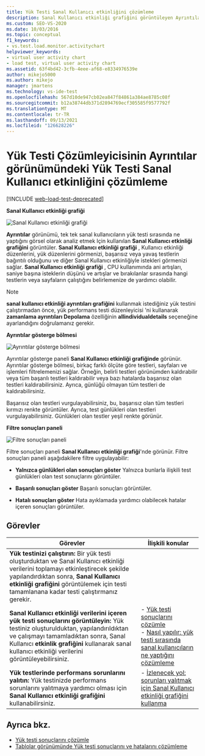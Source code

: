 ```yaml
---
title: Yük Testi Sanal Kullanıcı etkinliğini çözümleme
description: Sanal Kullanıcı etkinliği grafiğini görüntüleyen Ayrıntılar görünümü hakkında bilgi edinin. Yük testi sırasında tek tek sanal kullanıcıların ne yaptığını çözümleyin.
ms.custom: SEO-VS-2020
ms.date: 10/03/2016
ms.topic: conceptual
f1_keywords:
- vs.test.load.monitor.activitychart
helpviewer_keywords:
- virtual user activity chart
- load test, virtual user activity chart
ms.assetid: 63f4bd42-3cfb-4eee-af68-e8334976539e
author: mikejo5000
ms.author: mikejo
manager: jmartens
ms.technology: vs-ide-test
ms.openlocfilehash: 567d10de947cb02ea847f84861a384ae8785c08f
ms.sourcegitcommit: b12a38744db371d2894769ecf305585f9577792f
ms.translationtype: MT
ms.contentlocale: tr-TR
ms.lasthandoff: 09/13/2021
ms.locfileid: "126628226"
---
```

# <a name="analyzing-load-test-virtual-user-activity-in-the-details-view-of-the-load-test-analyzer"></a>Yük Testi Çözümleyicisinin Ayrıntılar görünümündeki Yük Testi Sanal Kullanıcı etkinliğini çözümleme

[!INCLUDE [web-load-test-deprecated](includes/web-load-test-deprecated.md)]

**Sanal Kullanıcı etkinliği grafiği**

![Sanal Kullanıcı etkinliği grafiği](../test/media/virtual_actchart.png)

**Ayrıntılar** görünümü, tek tek sanal kullanıcıların yük testi sırasında ne yaptığını görsel olarak analiz etmek Için kullanılan **Sanal Kullanıcı etkinliği grafiğini** görüntüler. **Sanal Kullanıcı etkinliği grafiği** , Kullanıcı etkinliği düzenlerini, yük düzenlerini görmenizi, başarısız veya yavaş testlerin bağıntılı olduğunu ve diğer Sanal Kullanıcı etkinliğiyle istekleri görmenizi sağlar. **Sanal Kullanıcı etkinliği grafiği** , CPU kullanımında ani artışları, saniye başına isteklerin düşünü ve artışlar ve bırakılanlar sırasında hangi testlerin veya sayfaların çalıştığını belirlemenize de yardımcı olabilir.

> [!NOTE]
> **sanal kullanıcı etkinliği ayrıntıları grafiğini** kullanmak istediğiniz yük testini çalıştırmadan önce, yük performans testi düzenleyicisi 'ni kullanarak **zamanlama ayrıntıları Depolama** özelliğinin **allindividualdetails** seçeneğine ayarlandığını doğrulamanız gerekir.

**Ayrıntılar gösterge bölmesi**

![Ayrıntılar gösterge bölmesi](../test/media/ltest_detailslegend.png)

Ayrıntılar gösterge paneli **Sanal Kullanıcı etkinliği grafiğinde** görünür. Ayrıntılar gösterge bölmesi, birkaç farklı ölçüte göre testleri, sayfaları ve işlemleri filtrelemenizi sağlar. Örneğin, belirli testleri görünümden kaldırabilir veya tüm başarılı testleri kaldırabilir veya bazı hatalarda başarısız olan testleri kaldırabilirsiniz. Ayrıca, günlüğü olmayan tüm testleri de kaldırabilirsiniz.

Başarısız olan testleri vurgulayabilirsiniz, bu, başarısız olan tüm testleri kırmızı renkte görüntüler. Ayrıca, test günlükleri olan testleri vurgulayabilirsiniz. Günlükleri olan testler yeşil renkte görünür.

**Filtre sonuçları paneli**

![Filtre sonuçları paneli](../test/media/ltest_filterresults.png)

Filtre sonuçları paneli **Sanal Kullanıcı etkinliği grafiği**'nde görünür. Filtre sonuçları paneli aşağıdakilere filtre uygulayabilir:

- **Yalnızca günlükleri olan sonuçları göster** Yalnızca bunlarla ilişkili test günlükleri olan test sonuçlarını görüntüler.

- **Başarılı sonuçları göster** Başarılı sonuçları görüntüler.

- **Hatalı sonuçları göster** Hata ayıklamada yardımcı olabilecek hatalar içeren sonuçları görüntüler.

## <a name="tasks"></a>Görevler

|Görevler|İlişkili konular|
|-|-|
|**Yük testinizi çalıştırın:** Bir yük testi oluşturduktan ve Sanal Kullanıcı etkinliği verilerini toplamayı etkinleştirecek şekilde yapılandırdıktan sonra, **Sanal Kullanıcı etkinliği grafiğini** görüntülemek için testi tamamlanana kadar testi çalıştırmanız gerekir.||
|**Sanal Kullanıcı etkinliği verilerini içeren yük testi sonuçlarını görüntüleyin:** Yük testiniz oluşturulduktan, yapılandırıldıktan ve çalışmayı tamamladıktan sonra, Sanal Kullanıcı **etkinlik grafiğini** kullanarak sanal kullanıcı etkinliği verilerini görüntüleyebilirsiniz.|-   [Yük testi sonuçlarını çözümle](../test/analyze-load-test-results-using-the-load-test-analyzer.md)<br />-   [Nasıl yapılır: yük testi sırasında sanal kullanıcıların ne yaptığını çözümleme](../test/how-to-analyze-virtual-user-activity-during-a-load-test.md)|
|**Yük testlerinde performans sorunlarını yalıtın:** Yük testinizde performans sorunlarını yalıtmaya yardımcı olması için **Sanal Kullanıcı etkinliği grafiğini** kullanabilirsiniz.|-   [İzlenecek yol: sorunları yalıtmak için Sanal Kullanıcı etkinliği grafiğini kullanma](../test/walkthrough-use-the-virtual-user-activity-chart-to-isolate-issues.md)|

## <a name="see-also"></a>Ayrıca bkz.

- [Yük testi sonuçlarını çözümle](../test/analyze-load-test-results-using-the-load-test-analyzer.md)
- [Tablolar görünümünde Yük testi sonuçlarını ve hatalarını çözümleme](../test/analyze-load-test-results-and-errors-in-the-tables-view.md)
